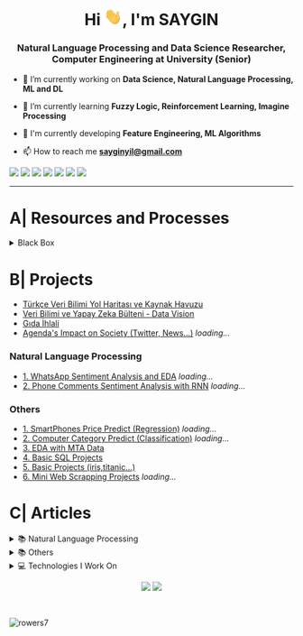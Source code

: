 <h1 align="center"> Hi <img width="32" src="https://raw.githubusercontent.com/fatiiates/fatiiates/main/wave.gif"/>, I'm SAYGIN 
<h3 align="center"> Natural Language Processing and Data Science Researcher, Computer Engineering at University (Senior) </h3>


- 🔭 I’m currently working on **Data Science, Natural Language Processing, ML and DL**

- 🌱 I’m currently learning **Fuzzy Logic, Reinforcement Learning, Imagine Processing**

- 📝 I'm currently developing **Feature Engineering, ML Algorithms**

- 📫 How to reach me **sayginyil@gmail.com**


[![](https://img.shields.io/badge/linkedin-%230077B5.svg?&style=flat&logo=linkedin&logoColor=white)](https://www.linkedin.com/in/sayginyildiz/)
[![](https://img.shields.io/badge/Email-sayginyil%40gmail.com-blue)](mailto:sayginyil@gmail.com)
[![](https://img.shields.io/badge/Medium-%2312100E.svg?&style=flat&logo=medium&logoColor=white)](https://sayginyildiz.medium.com/)
[![](https://img.shields.io/badge/Data%20Science%20Earth-%2312100E.svg?&style=flat)](https://www.datasciencearth.com/author/saygin/)
[![](https://img.shields.io/badge/Kaggle-%2312100E.svg?&style=flat&logo=kaggle&logoColor=white)](https://www.kaggle.com/rowers7)
[![](https://img.shields.io/badge/edabit-learn%20to%20code%2C%20fast-orange)](https://edabit.com/user/3QsHBAYt7wboXqNpB)
[![](https://img.shields.io/badge/-Hackerrank-2EC866?style=flat&logo=HackerRank&logoColor=white)](https://www.hackerrank.com/sayginyil)




<hr>

# A| Resources and Processes

<details><summary>Black Box</summary>
 
* [1. NLP](https://github.com/rowers7/NLP-Processes) *loading...* 
* [2. Web Scrapping]() *loading...* 
* [3. Exploratory Data Analysis]() *loading...* 

<br>

* [Nice Projects and Articles](https://github.com/rowers7/Project_and_Projects_Articles___)

</details>

# B| Projects

* [Türkçe Veri Bilimi Yol Haritası ve Kaynak Havuzu](https://github.com/rowers7/Veri-Bilimi_Yol-Haritasi__ve__Kaynak-Havuzu) <br>
* [Veri Bilimi ve Yapay Zeka Bülteni - Data Vision](https://www.datasciencearth.com/datavisionbeginning/)<br>
* [Gıda İhlali](https://www.datasciencearth.com/hileli-gidalar-arastirmasi-2020/) <br>
* [Agenda's Impact on Society (Twitter, News...)]() *loading...*


### Natural Language Processing
* [1. WhatsApp Sentiment Analysis and EDA](https://github.com/rowers7/Project_Wp_Durum-Duygu_Analizi) *loading...*<br>
* [2. Phone Comments Sentiment Analysis with RNN](https://github.com/rowers7/Project_Telefon-Yorum-Duygu-Analizi)  *loading...*<br>
### Others
* [1. SmartPhones Price Predict (Regression)](https://github.com/rowers7/Project_Telefon-Fiyat-Analizi)  *loading...* <br>
* [2. Computer Category Predict (Classification)]()  *loading...* <br>
* [3. EDA with MTA Data](https://github.com/rowers7/Project_EDA-with_MTA_data)  <br>
* [4. Basic SQL Projects](https://github.com/rowers7/Projects_Basic-SQL) <br>
* [5. Basic Projects (iris,titanic...) ](https://github.com/rowers7/Projects_Basic)  <br>
* [6. Mini Web Scrapping Projects](https://github.com/rowers7/Web-Scraping-Processes)  *loading...* <br>




# C| Articles

<details><summary>📚 Natural Language Processing</summary>
 <br>
 
* [1. Doğal Dil İşleme Nedir?](https://www.datasciencearth.com/dogal-dil-isleme-1-dogal-dil-islemeye-giris/) 
* [2. Doğal Dil İşlemenin Arka Planı, Zorlukları ve Daha Fazlası...](https://www.datasciencearth.com/dogal-dil-isleme-1-2-arka-plani-bilesenleri-pazar-payi-ve-zorluklari/) 
* [3. Doğal Dil İşleme ve String İşlemleri](https://www.datasciencearth.com/dogal-dil-isleme-1-3-dogal-dil-isleme-ve-pythonda-stringler/) 
* [4. Python'da Doğal Dil İşleme Kütüphaneleri](https://www.datasciencearth.com/dogal-dil-isleme-1-4-python-dogal-dil-isleme-kutuphaneleri/) 
* [5. Doğal Dil İşleme(DDİ) Veriyi Hazırlama-1](https://www.datasciencearth.com/dogal-dil-isleme1-5-veri-on-isleme-1/) 
* [6. Doğal Dil İşleme(DDİ) Veriyi Hazırlama-2](https://www.datasciencearth.com/dogal-dil-isleme16-veri-on-isleme-2/)
* [7. Temel DDİ Uygulamaları - POS](https://www.datasciencearth.com/dogal-dil-isleme1-7-part-of-speech-tagging-ve-sakli-markov-modeli/)
* * [8. Doğal Dil İşleme için Düzenli İfadeler ve Dosya İşlemleri](https://www.datasciencearth.com/dogal-dil-isleme1-8-duzenli-ifadeler-ve-kucuk-python-islemleri/)

<br>

* [9. Temel DDİ Uygulamaları NER]() loading... 
* [10. Embedding Yöntemleri]() loading... 

</details>

<details><summary>📚 Others</summary>
 <br>
 
* [1. Veri Bilimini Sevmek için 12+ Neden?](https://sayginyildiz.medium.com/veri-bilimini-sevmek-i%C3%A7in-12-neden-85448bed3f1c)
* [2. Web Kazıma Kütüphaneleri](https://sayginyildiz.medium.com/web-kaz%C4%B1ma-k%C3%BCt%C3%BCphaneleri-kar%C5%9F%C4%B1la%C5%9Ft%C4%B1rmas%C4%B1-%C3%A7eviri-7dc474931052)
* [3. Büyük Veri ve Veri Mühendisliği Günceleri](https://sayginyildiz.medium.com/b%C3%BCy%C3%BCk-veri-ve-veri-m%C3%BChendisli%C4%9Fi-g%C3%BCnceleri-0-3aae5004ec27)

<br>

* [4. Veri Bilimi ve Psikoloji]()  *loading...* 
* [5. Github Markdown Ekstra]()  *loading...* 
* [6. Python ile Firebase Kullanımı]()  *loading...* 

</details>


<details><summary>💻 Technologies I Work On</summary>
 
<hr>

 <code><a href="" target="_blank"><img height="50" src="https://upload.wikimedia.org/wikipedia/en/c/cd/Anaconda_Logo.png"></a></code>
 <code><a href="" target="_blank"><img height="50" src="https://www.vectorlogo.zone/logos/python/python-official.svg"></a></code>
<code><a target="_blank"><img height="50" src="https://upload.wikimedia.org/wikipedia/commons/thumb/0/05/Scikit_learn_logo_small.svg/1024px-Scikit_learn_logo_small.svg.png"></a></code>
<code><a target="_blank"><img height="50" width="60px" src="https://upload.wikimedia.org/wikipedia/commons/thumb/2/2d/Tensorflow_logo.svg/1200px-Tensorflow_logo.svg.png"></a></code>
<code><a href="" target="_blank"><img height="50" src="https://encrypted-tbn0.gstatic.com/images?q=tbn:ANd9GcQQq3n-UlYH7Y4vrzE2HV_fEWpNDs_TraoAiQ&usqp=CAU" /></a></code>
 
 
<hr>

<code><a href="" target="_blank"><img height="50" src="https://www.vectorlogo.zone/logos/numpy/numpy-ar21.svg"></a></code>
<code><a href="" target="_blank"><img height="50" src="https://upload.wikimedia.org/wikipedia/commons/thumb/e/ed/Pandas_logo.svg/1200px-Pandas_logo.svg.png" /></a></code>
<code><a href="" target="_blank"><img height="50" src="https://yganalyst.github.io/assets/images/crawling.png"></a></code>
<code><a href="" target="_blank"><img height="50" src="https://miro.medium.com/max/1200/0*RP3QEulh5aepQ_Ef.png"></a></code>

<hr>

<code><a href="" target="_blank"><img height="50" src="https://seaborn.pydata.org/_static/logo-wide-lightbg.svg" /></a></code>
</code>
<code><a href="" target="_blank"><img height="50" src="https://matplotlib.org/_static/logo2_compressed.svg" /></a></code>
<code><a href="" target="_blank"><img height="50" src="https://www.tableau.com/sites/default/files/pages/tableau_cmyk_2015.png" /></a></code>



<hr>

<code><a href="" target="_blank"><img height="50" src="https://www.vectorlogo.zone/logos/pocoo_flask/pocoo_flask-ar21.svg"></a></code>
<code><a href="" target="_blank"><img height="50" src="https://github.com/jalbertsr/logo-badge-images/blob/master/img/rsz_heroku.png?raw=true"></a></code>


<hr>

<code><a href="" target="_blank"><img height="50" src="https://www.vectorlogo.zone/logos/amazon_aws/amazon_aws-ar21.svg"></a></code>
<code><a href="" target="_blank"><img height="50" src="https://ata.com.tr/upload/5caeeca914578.png"></a></code>
<code><a href="" target="_blank"><img height="50" src="https://www.vectorlogo.zone/logos/mongodb/mongodb-ar21.svg"></a></code>
<code><a href="" target="_blank"><img height="50" width="60px" src="https://github.com/jalbertsr/logo-badge-images/blob/master/img/rsz_postgresql.png?raw=true"></a></code>


<hr>

</details>


 
 <p align="center">
  <img width="48%" src="https://github-readme-stats.vercel.app/api?username=rowers7&show_icons=true&theme=tokyonight" />
  <img width="48%" src="https://github-readme-streak-stats.herokuapp.com/?user=rowers7&theme=tokyonight" />
  
</p>


 

<br>
<p align="left"> <img src="https://komarev.com/ghpvc/?username=rowers7" alt="rowers7" /> </p>

